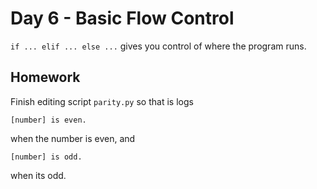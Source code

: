 # Day 6 - Basic Flow Control

`if ... elif ... else ...` gives you control of where the program runs.

## Homework

Finish editing script `parity.py` so that is logs

    [number] is even.

when the number is even, and

    [number] is odd.

when its odd.
